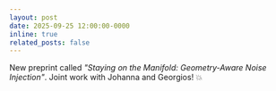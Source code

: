```yaml
---
layout: post
date: 2025-09-25 12:00:00-0000
inline: true
related_posts: false
---
```


New preprint called *"Staying on the Manifold: Geometry-Aware Noise Injection"*. Joint work with Johanna and Georgios! 💥